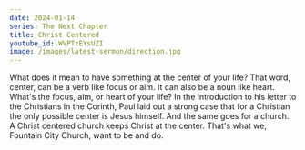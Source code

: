 ```yaml
---
date: 2024-01-14
series: The Next Chapter
title: Christ Centered
youtube_id: WVPTzEYsUZI
image: /images/latest-sermon/direction.jpg
---
```

What does it mean to have something at the center of your life? That word, center, can be a verb like focus or aim. It can also be a noun like heart.  What's the focus, aim, or heart of your life? In the introduction to his letter to the Christians in the Corinth, Paul laid out a strong case that for a Christian the only possible center is Jesus himself. And the same goes for a church. A Christ centered church keeps Christ at the center. That's what we, Fountain City Church, want to be and do.
